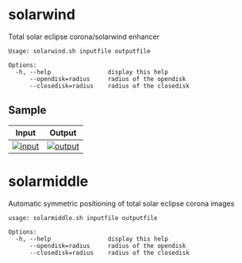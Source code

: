 # solarwind
Total solar eclipse corona/solarwind enhancer

```
Usage: solarwind.sh inputfile outputfile

Options:
  -h, --help                display this help
      --opendisk=radius     radius of the opendisk
      --closedisk=radius    radius of the closedisk

```

## Sample

|Input|Output|
|-----|------|
|[![input](../gh-pages/sample_input_300.jpg)](../gh-pages/sample_input_1000.jpg)|[![output](../gh-pages/sample_output_300.jpg)](../gh-pages/sample_output_1000.jpg)|

# solarmiddle

Automatic symmetric positioning of total solar eclipse corona images

```
usage: solarmiddle.sh inputfile outputfile

Options:
  -h, --help                display this help
      --opendisk=radius     radius of the opendisk
      --closedisk=radius    radius of the closedisk

```
